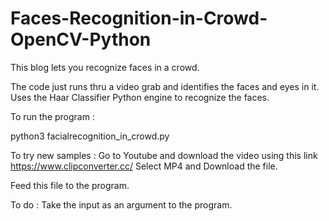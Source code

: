 # Faces-Recognition-in-Crowd-OpenCV-Python

This blog lets you recognize faces in a crowd.

The code just runs thru a video grab and identifies the faces and eyes in it.
Uses the Haar Classifier Python engine to recognize the faces.


To run the program :


python3 facialrecognition_in_crowd.py  

To try new samples : Go to Youtube and download the video using this link
https://www.clipconverter.cc/ 
Select MP4 and Download the file.

Feed this file to the program.

To do :
   Take the input as an argument to the program.
